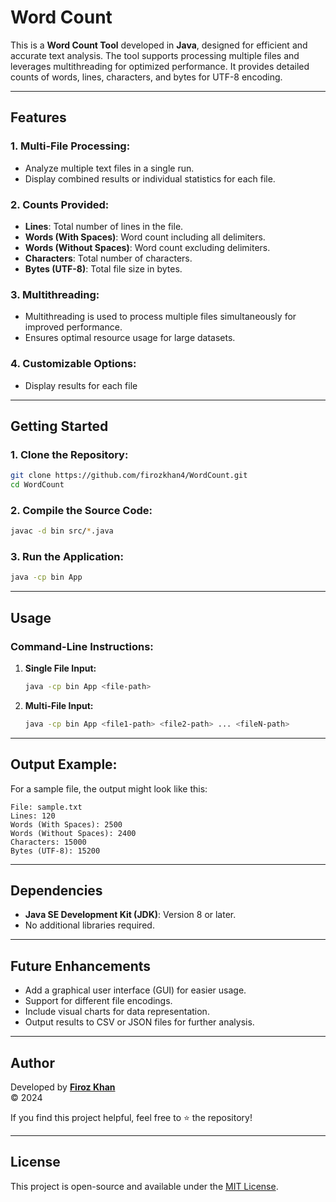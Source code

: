 # Word Count

This is a **Word Count Tool** developed in **Java**, designed for efficient and accurate text analysis. The tool supports processing multiple files and leverages multithreading for optimized performance. It provides detailed counts of words, lines, characters, and bytes for UTF-8 encoding.

---

## Features

### 1. **Multi-File Processing:**

- Analyze multiple text files in a single run.
- Display combined results or individual statistics for each file.

### 2. **Counts Provided:**

- **Lines**: Total number of lines in the file.
- **Words (With Spaces)**: Word count including all delimiters.
- **Words (Without Spaces)**: Word count excluding delimiters.
- **Characters**: Total number of characters.
- **Bytes (UTF-8)**: Total file size in bytes.

### 3. **Multithreading:**

- Multithreading is used to process multiple files simultaneously for improved performance.
- Ensures optimal resource usage for large datasets.

### 4. **Customizable Options:**

- Display results for each file

---

## Getting Started

### 1. **Clone the Repository:**

```bash
git clone https://github.com/firozkhan4/WordCount.git
cd WordCount
```

### 2. **Compile the Source Code:**

```bash
javac -d bin src/*.java
```

### 3. **Run the Application:**

```bash
java -cp bin App
```

---

## Usage

### Command-Line Instructions:

1. **Single File Input:**

   ```bash
   java -cp bin App <file-path>
   ```

2. **Multi-File Input:**
   ```bash
   java -cp bin App <file1-path> <file2-path> ... <fileN-path>
   ```

---

## Output Example:

For a sample file, the output might look like this:

```
File: sample.txt
Lines: 120
Words (With Spaces): 2500
Words (Without Spaces): 2400
Characters: 15000
Bytes (UTF-8): 15200

```

---

## Dependencies

- **Java SE Development Kit (JDK)**: Version 8 or later.
- No additional libraries required.

---

## Future Enhancements

- Add a graphical user interface (GUI) for easier usage.
- Support for different file encodings.
- Include visual charts for data representation.
- Output results to CSV or JSON files for further analysis.

---

## Author

Developed by **[Firoz Khan](https://github.com/firozkhan4)**  
&copy; 2024

If you find this project helpful, feel free to ⭐️ the repository!

---

## License

This project is open-source and available under the [MIT License](https://opensource.org/licenses/MIT).

